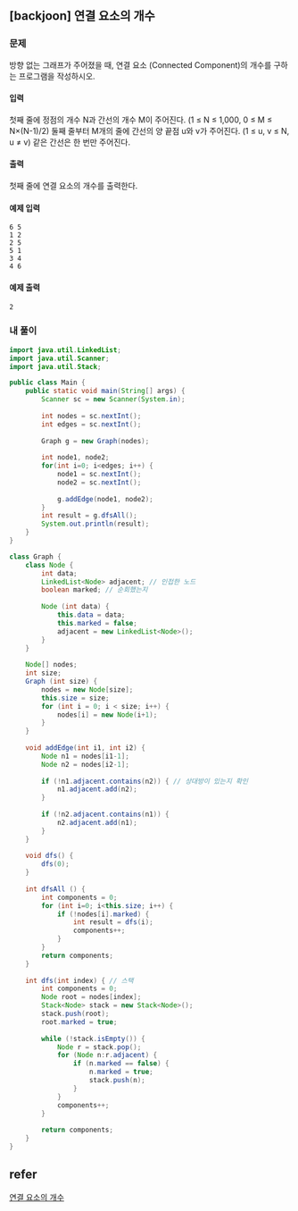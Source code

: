 ## [backjoon] 연결 요소의 개수

### 문제

방향 없는 그래프가 주어졌을 때, 연결 요소 (Connected Component)의 개수를 구하는 프로그램을 작성하시오.

#### 입력

첫째 줄에 정점의 개수 N과 간선의 개수 M이 주어진다. (1 ≤ N ≤ 1,000, 0 ≤ M ≤ N×(N-1)/2) 둘째 줄부터 M개의 줄에 간선의 양 끝점 u와 v가 주어진다. (1 ≤ u, v ≤ N, u ≠ v) 같은 간선은 한 번만 주어진다.

#### 출력

첫째 줄에 연결 요소의 개수를 출력한다.

#### 예제 입력

```
6 5
1 2
2 5
5 1
3 4
4 6
```

#### 예제 출력

```
2
```

### 내 풀이

```java
import java.util.LinkedList;
import java.util.Scanner;
import java.util.Stack;

public class Main {
	public static void main(String[] args) {
		Scanner sc = new Scanner(System.in);
		
		int nodes = sc.nextInt();
		int edges = sc.nextInt();
		
		Graph g = new Graph(nodes);
		
		int node1, node2;
		for(int i=0; i<edges; i++) {
			node1 = sc.nextInt();
			node2 = sc.nextInt();
			
			g.addEdge(node1, node2);
		}
		int result = g.dfsAll();
		System.out.println(result);
	}
}

class Graph {
	class Node {
		int data;
		LinkedList<Node> adjacent; // 인접한 노드
		boolean marked; // 순회했는지
		
		Node (int data) {
			this.data = data;
			this.marked = false;
			adjacent = new LinkedList<Node>();
		}
	}
	
	Node[] nodes;
	int size;
	Graph (int size) {
		nodes = new Node[size];
		this.size = size;
		for (int i = 0; i < size; i++) {
			nodes[i] = new Node(i+1);
		}
	}
	
	void addEdge(int i1, int i2) {
		Node n1 = nodes[i1-1];
		Node n2 = nodes[i2-1];
		
		if (!n1.adjacent.contains(n2)) { // 상대방이 있는지 확인
			n1.adjacent.add(n2);
		}
		
		if (!n2.adjacent.contains(n1)) {
			n2.adjacent.add(n1);
		}
	}
	
	void dfs() {
		dfs(0);
	}
	
	int dfsAll () {
		int components = 0;
		for (int i=0; i<this.size; i++) {
			if (!nodes[i].marked) {
				int result = dfs(i);
				components++;
			}
		}
		return components;
	}
    
	int dfs(int index) { // 스택
		int components = 0;
		Node root = nodes[index];
		Stack<Node> stack = new Stack<Node>();
		stack.push(root);
		root.marked = true;
		
		while (!stack.isEmpty()) {
			Node r = stack.pop();
			for (Node n:r.adjacent) {
				if (n.marked == false) {
					n.marked = true;
					stack.push(n);
				}
			}
			components++;
		}
		
		return components;
	}
}
```

## refer

[연결 요소의 개수](https://www.acmicpc.net/problem/11724)

